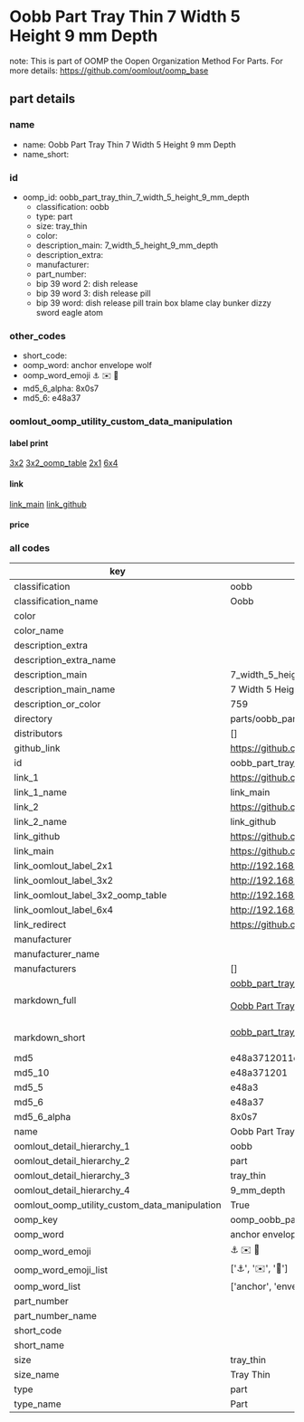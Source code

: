 # Oobb Part Tray Thin 7 Width 5 Height 9 mm Depth  

note: This is part of OOMP the Oopen Organization Method For Parts. For more details: https://github.com/oomlout/oomp_base

##  part details
  







### name
* name: Oobb Part Tray Thin 7 Width 5 Height 9 mm Depth
* name_short: 
### id
* oomp_id: oobb_part_tray_thin_7_width_5_height_9_mm_depth
  * classification: oobb
  * type: part
  * size: tray_thin
  * color: 
  * description_main: 7_width_5_height_9_mm_depth
  * description_extra: 
  * manufacturer: 
  * part_number: 
  * bip 39 word 2: dish release
  * bip 39 word 3: dish release pill
  * bip 39 word: dish release pill train box blame clay bunker dizzy sword eagle atom

### other_codes
* short_code: 
* oomp_word: anchor envelope wolf
* oomp_word_emoji :anchor: :envelope: :wolf:
* md5_6_alpha: 8x0s7
* md5_6: e48a37






### oomlout_oomp_utility_custom_data_manipulation
#### label print
[3x2](http://192.168.1.245:1112/?label=oomp%208x0s7)
[3x2_oomp_table](http://192.168.1.108:1112/?label=oomp%208x0s7)
[2x1](http://192.168.1.242:1112/?label=oomp%208x0s7)
[6x4](http://192.168.1.55:1112/?label=oomp%208x0s7)    

#### link

[link_main](https://github.com/oomlout/oomlout_oomp_version_1_messy/tree/main/parts/oobb_part_tray_thin_7_width_5_height_9_mm_depth) [link_github](https://github.com/oomlout/oomlout_oomp_version_1_messy/tree/main/parts/oobb_part_tray_thin_7_width_5_height_9_mm_depth)                             

#### price







### all codes 
| key | value |  
| --- | --- |  
| classification | oobb |  
| classification_name | Oobb |  
| color |  |  
| color_name |  |  
| description_extra |  |  
| description_extra_name |  |  
| description_main | 7_width_5_height_9_mm_depth |  
| description_main_name | 7 Width 5 Height 9 mm Depth |  
| description_or_color | 759 |  
| directory | parts/oobb_part_tray_thin_7_width_5_height_9_mm_depth |  
| distributors | [] |  
| github_link | https://github.com/oomlout/oomlout_oomp_part_src/tree/main/parts/oobb_part_tray_thin_7_width_5_height_9_mm_depth |  
| id | oobb_part_tray_thin_7_width_5_height_9_mm_depth |  
| link_1 | https://github.com/oomlout/oomlout_oomp_version_1_messy/tree/main/parts/oobb_part_tray_thin_7_width_5_height_9_mm_depth |  
| link_1_name | link_main |  
| link_2 | https://github.com/oomlout/oomlout_oomp_version_1_messy/tree/main/parts/oobb_part_tray_thin_7_width_5_height_9_mm_depth |  
| link_2_name | link_github |  
| link_github | https://github.com/oomlout/oomlout_oomp_version_1_messy/tree/main/parts/oobb_part_tray_thin_7_width_5_height_9_mm_depth |  
| link_main | https://github.com/oomlout/oomlout_oomp_version_1_messy/tree/main/parts/oobb_part_tray_thin_7_width_5_height_9_mm_depth |  
| link_oomlout_label_2x1 | http://192.168.1.242:1112/?label=oomp%208x0s7 |  
| link_oomlout_label_3x2 | http://192.168.1.245:1112/?label=oomp%208x0s7 |  
| link_oomlout_label_3x2_oomp_table | http://192.168.1.108:1112/?label=oomp%208x0s7 |  
| link_oomlout_label_6x4 | http://192.168.1.55:1112/?label=oomp%208x0s7 |  
| link_redirect | https://github.com/oomlout/oomlout_oomp_version_1_messy/tree/main/parts/oobb_part_tray_thin_7_width_5_height_9_mm_depth |  
| manufacturer |  |  
| manufacturer_name |  |  
| manufacturers | [] |  
| markdown_full | [oobb_part_tray_thin_7_width_5_height_9_mm_depth](none)<br>[](none)<br>[Oobb Part Tray Thin 7 Width 5 Height 9 Mm Depth](none)<br><br> |  
| markdown_short | [oobb_part_tray_thin_7_width_5_height_9_mm_depth](none)<br><br> |  
| md5 | e48a3712011e65445c8d4e7149ad49f9 |  
| md5_10 | e48a371201 |  
| md5_5 | e48a3 |  
| md5_6 | e48a37 |  
| md5_6_alpha | 8x0s7 |  
| name | Oobb Part Tray Thin 7 Width 5 Height 9 mm Depth |  
| oomlout_detail_hierarchy_1 | oobb |  
| oomlout_detail_hierarchy_2 | part |  
| oomlout_detail_hierarchy_3 | tray_thin |  
| oomlout_detail_hierarchy_4 | 9_mm_depth |  
| oomlout_oomp_utility_custom_data_manipulation | True |  
| oomp_key | oomp_oobb_part_tray_thin_7_width_5_height_9_mm_depth |  
| oomp_word | anchor envelope wolf |  
| oomp_word_emoji | :anchor: :envelope: :wolf: |  
| oomp_word_emoji_list | [':anchor:', ':envelope:', ':wolf:'] |  
| oomp_word_list | ['anchor', 'envelope', 'wolf'] |  
| part_number |  |  
| part_number_name |  |  
| short_code |  |  
| short_name |  |  
| size | tray_thin |  
| size_name | Tray Thin |  
| type | part |  
| type_name | Part |  
